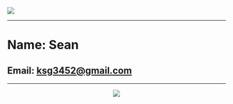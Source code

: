 <img src="https://capsule-render.vercel.app/api?type=waving&color=timeAuto&height=200&section=header&text=Sean's%20Library&fontSize=50" />

---
# Name: Sean
## Email: ksg3452@gmail.com
---
<div align="center">
    <img src="https://img.shields.io/badge/Swift-F05138?style=flat&logo=Swift&logoColor=white">
</div>
